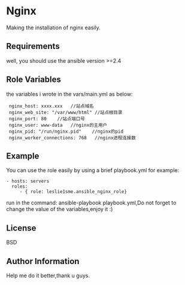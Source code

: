 Nginx
=========

Making the installation of nginx  easily.

Requirements
------------

well, you should use the ansible version >=2.4

Role Variables
--------------

the variables i wrote in the vars/main.yml as below:

    
     nginx_host: xxxx.xxx   //站点域名
     nginx_web_site: "/var/www/html" //站点根目录  
     nginx_port: 80    //站点端口号
     nginx_user: www-data   //nginx的主用户
     nginx_pid: "/run/nginx.pid"    //nginx的pid
     nginx_worker_connections: 768   //nginx进程连接数
    

Example
----------------

You can use the role easily by using a brief playbook.yml for example:

    - hosts: servers
      roles:
         - { role: leslie1sme.ansible_nginx_role}
         
         
        
  run in the command: ansible-playbook playbook.yml,Do not forget to change the value of the variables,enjoy it :)


License
-------

BSD

Author Information
------------------
 
 Help me do it better,thank u guys.